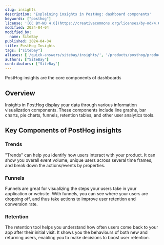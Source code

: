 ```yaml
---
slug: insights
description: 'Explaining insights in PostHog: dashboard components'
keywords: ["posthog"]
license: '[CC BY-ND 4.0](https://creativecommons.org/licenses/by-nd/4.0)'
modified: 2024-04-04
modified_by:
  name: SiteBay
published: 2024-04-04
title: PostHog Insights
tags: ["sitebay"]
aliases: ['/quick-answers/sitebay/insights/', '/products/posthog/product-analytics/']
authors: ["SiteBay"]
contributors: ["SiteBay"]
---
```


PostHog insights are the core components of dashboards

## Overview

Insights in PostHog display your data through various information visualization components. These components include line graphs, bar charts, pie charts, funnels, retention tables, and other user analytics tools.

## Key Components of PostHog insights

### Trends

"Trends" can help you identify how users interact with your product. It can show you overall event volume, unique users across several time frames, and break down the actions/events by properties.

### Funnels

Funnels are great for visualizing the steps your users take in your application or website. With funnels, you can see where your users are dropping off, and thus take actions to improve user retention and conversion rate.

### Retention

The retention tool helps you understand how often users come back to your app after their initial visit. It shows you the behaviours of both new and returning users, enabling you to make decisions to boost user retention.